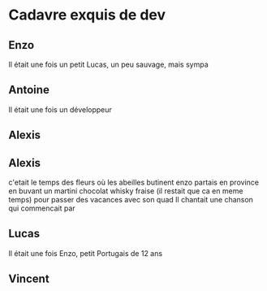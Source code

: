 # Cadavre exquis de dev

## Enzo
Il était une fois un petit Lucas, un peu sauvage, mais sympa

## Antoine
Il était une fois un développeur

## Alexis

## Alexis
c'etait le temps des fleurs où
les abeilles butinent
enzo partais en province
en buvant un martini chocolat whisky fraise (il restait que ca en meme temps)
pour passer des vacances avec son quad
Il chantait une chanson qui commencait par

## Lucas

Il était une fois Enzo, petit Portugais de 12 ans

## Vincent
